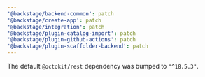 ```yaml
---
'@backstage/backend-common': patch
'@backstage/create-app': patch
'@backstage/integration': patch
'@backstage/plugin-catalog-import': patch
'@backstage/plugin-github-actions': patch
'@backstage/plugin-scaffolder-backend': patch
---
```


The default `@octokit/rest` dependency was bumped to `"^18.5.3"`.
